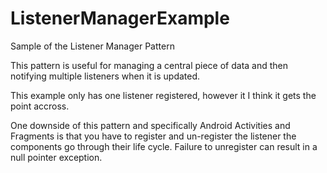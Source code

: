 ListenerManagerExample
======================

Sample of the Listener Manager Pattern

This pattern is useful for managing a central piece of data and then notifying multiple listeners when it is updated.

This example only has one listener registered, however it I think it gets the point accross.

One downside of this pattern and specifically Android Activities and Fragments is that you have to register and un-register the listener the components go through their life cycle. Failure to unregister can result in a null pointer exception.
